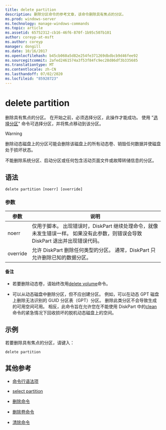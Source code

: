 ```yaml
---
title: delete partition
description: 删除分区命令的参考文章，该命令删除具有焦点的分区。
ms.prod: windows-server
ms.technology: manage-windows-commands
ms.topic: article
ms.assetid: 65752312-cb16-46f6-870f-1b95c507b101
author: coreyp-at-msft
ms.author: coreyp
manager: dongill
ms.date: 10/16/2017
ms.openlocfilehash: b45cb060a5d82e254fe371269dbdbcb9d46fee92
ms.sourcegitcommit: 2afed2461574a3f53f84fc9ec28d86df3b335685
ms.translationtype: MT
ms.contentlocale: zh-CN
ms.lasthandoff: 07/02/2020
ms.locfileid: "85928723"
---
```

# <a name="delete-partition"></a>delete partition

删除具有焦点的分区。 在开始之前，必须选择分区，此操作才能成功。 使用 "[选择分区](select-partition.md)" 命令可选择分区，并将焦点移动到该分区。

> [!WARNING]
> 删除动态磁盘上的分区可能会删除该磁盘上的所有动态卷、销毁任何数据并使磁盘处于损坏状态。
>
> 不能删除系统分区、启动分区或任何包含活动页面文件或故障转储信息的分区。

## <a name="syntax"></a>语法

```
delete partition [noerr] [override]
```

### <a name="parameters"></a>参数

| 参数 | 说明 |
| --------- | ----------- |
| noerr | 仅用于脚本。 出现错误时，DiskPart 继续处理命令，就像未发生错误一样。 如果没有此参数，则错误会导致 DiskPart 退出并出现错误代码。 |
| override | 允许 DiskPart 删除任何类型的分区。 通常，DiskPart 只允许删除已知的数据分区。 |

#### <a name="remarks"></a>备注

- 若要删除动态卷，请始终改用[delete volume](delete-volume.md)命令。

- 可以从动态磁盘中删除分区，但不应创建分区。 例如，可以在动态 GPT 磁盘上删除无法识别的 GUID 分区表（GPT）分区。 删除此类分区不会导致生成的可用空间可用。 相反，此命令旨在允许您在不能使用 DiskPart 中的[clean](clean.md)命令的紧急情况下回收损坏的脱机动态磁盘上的空间。

## <a name="examples"></a>示例

若要删除具有焦点的分区，请键入：

```
delete partition
```

## <a name="additional-references"></a>其他参考

- [命令行语法项](command-line-syntax-key.md)

- [select partition](select-partition.md)

- [删除命令](delete.md)

- [删除卷命令](delete-volume.md)

- [清除命令](clean.md)
